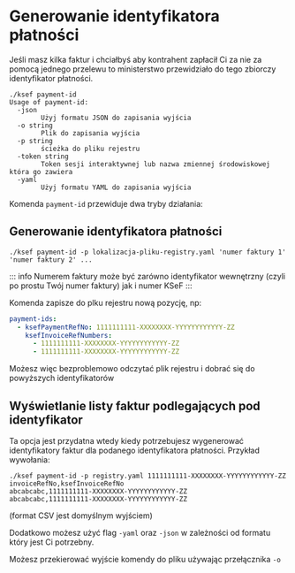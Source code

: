 # Generowanie identyfikatora płatności

Jeśli masz kilka faktur i chciałbyś aby kontrahent zapłacił Ci za nie za pomocą jednego przelewu to ministerstwo przewidziało do tego zbiorczy identyfikator płatności.

```text
./ksef payment-id
Usage of payment-id:
  -json
        Użyj formatu JSON do zapisania wyjścia
  -o string
        Plik do zapisania wyjścia
  -p string
        ścieżka do pliku rejestru
  -token string
        Token sesji interaktywnej lub nazwa zmiennej środowiskowej która go zawiera
  -yaml
        Użyj formatu YAML do zapisania wyjścia
```

Komenda `payment-id` przewiduje dwa tryby działania:

## Generowanie identyfikatora płatności

```shell
./ksef payment-id -p lokalizacja-pliku-registry.yaml 'numer faktury 1' 'numer faktury 2' ...
```

::: info
Numerem faktury może być zarówno identyfikator wewnętrzny (czyli po prostu Twój numer faktury) jak i numer KSeF
:::

Komenda zapisze do plku rejestru nową pozycję, np:

```yaml
payment-ids:
  - ksefPaymentRefNo: 1111111111-XXXXXXXX-YYYYYYYYYYYY-ZZ
    ksefInvoiceRefNumbers:
      - 1111111111-XXXXXXXX-YYYYYYYYYYYY-ZZ
      - 1111111111-XXXXXXXX-YYYYYYYYYYYY-ZZ
```

Możesz więc bezproblemowo odczytać plik rejestru i dobrać się do powyższych identyfikatorów

## Wyświetlanie listy faktur podlegających pod identyfikator

Ta opcja jest przydatna wtedy kiedy potrzebujesz wygenerować identyfikatory faktur dla podanego identyfikatora płatności. Przykład wywołania:

```shell
./ksef payment-id -p registry.yaml 1111111111-XXXXXXXX-YYYYYYYYYYYY-ZZ
invoiceRefNo,ksefInvoiceRefNo
abcabcabc,1111111111-XXXXXXXX-YYYYYYYYYYYY-ZZ
abcabcabc,1111111111-XXXXXXXX-YYYYYYYYYYYY-ZZ
```

(format CSV jest domyślnym wyjściem)

Dodatkowo możesz użyć flag `-yaml` oraz `-json` w zależności od formatu który jest Ci potrzebny.

Możesz przekierować wyjście komendy do pliku używając przełącznika `-o`
